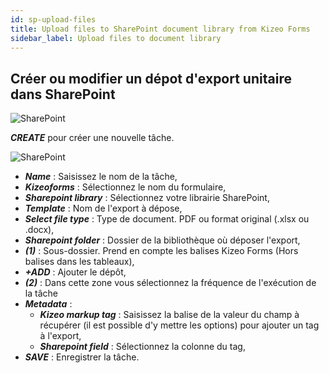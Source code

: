 ```yaml
---
id: sp-upload-files
title: Upload files to SharePoint document library from Kizeo Forms
sidebar_label: Upload files to document library
---
```


## Créer ou modifier un dépot d'export unitaire dans SharePoint

<img src="/kizeo-forms-documentations/img/sp2/fr/single-export-01.jpg" alt="SharePoint" />

***CREATE*** pour créer une nouvelle tâche.

<img src="/kizeo-forms-documentations/img/sp2/fr/single-export-02.jpg" alt="SharePoint" />

- ***Name*** : Saisissez le nom de la tâche,
- ***Kizeoforms*** : Sélectionnez le nom du formulaire,
- ***Sharepoint library*** : Sélectionnez votre librairie SharePoint,
- ***Template*** : Nom de l'export à dépose,
- ***Select file type*** : Type de document. PDF ou format original (.xlsx ou .docx),
- ***Sharepoint folder*** : Dossier de la bibliothèque où déposer l'export,
- ***(1)*** : Sous-dossier. Prend en compte les balises Kizeo Forms (Hors balises dans les tableaux),
- ***+ADD*** : Ajouter le dépôt,
- ***(2)*** : Dans cette zone vous sélectionnez la fréquence de l'exécution de la tâche
- ***Metadata*** :
    - ***Kizeo markup tag*** : Saisissez la balise de la valeur du champ à récupérer (il est possible d'y mettre les options) pour ajouter un tag à l'export,
    - ***Sharepoint field*** : Sélectionnez la colonne du tag,
- ***SAVE*** : Enregistrer la tâche.
